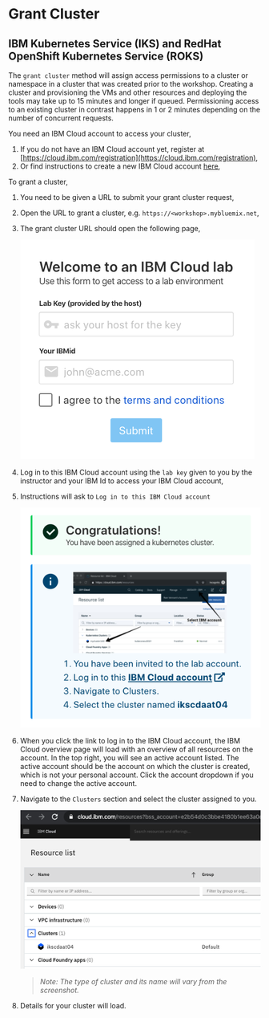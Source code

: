 # Grant Cluster

## IBM Kubernetes Service (IKS) and RedHat OpenShift Kubernetes Service (ROKS)

The `grant cluster` method will assign access permissions to a cluster or namespace in a cluster that was created prior to the workshop. Creating a cluster and provisioning the VMs and other resources and deploying the tools may take up to 15 minutes and longer if queued. Permissioning access to an existing cluster in contrast happens in 1 or 2 minutes depending on the number of concurrent requests.

You need an IBM Cloud account to access your cluster,

1. If you do not have an IBM Cloud account yet, register at [https://cloud.ibm.com/registration](https://cloud.ibm.com/registration),
2. Or find instructions to create a new IBM Cloud account [here](https://github.com/IBM/workshop-setup/raw/master/docs/pdf/NEWACCOUNT.pdf),

To grant a cluster,

1. You need to be given a URL to submit your grant cluster request,
1. Open the URL to grant a cluster, e.g. `https://<workshop>.mybluemix.net`,
1. The grant cluster URL should open the following page,

    ![Welcome to IBM Cloud](images/welcome-to-ibm-cloud.png)

1. Log in to this IBM Cloud account using the `lab key` given to you by the instructor and your IBM Id to access your IBM Cloud account,
1. Instructions will ask to `Log in to this IBM Cloud account`

    ![Congratulations, You have been assigned a kubernetes cluster](images/congratulations.png)

1. When you click the link to log in to the IBM Cloud account, the IBM Cloud overview page will load with an overview of all resources on the account. In the top right, you will see an active account listed. The active account should be the account on which the cluster is created, which is not your personal account. Click the account dropdown if you need to change the active account.
1. Navigate to the `Clusters` section and select the cluster assigned to you.

    ![Clusters](images/clusters-clustername.png)

    > *Note: The type of cluster and its name will vary from the screenshot.*

1. Details for your cluster will load.
